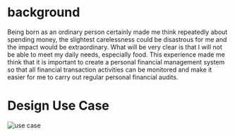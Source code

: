 # background
Being born as an ordinary person certainly made me think repeatedly about spending money, the slightest carelessness could be disastrous for me and the impact would be extraordinary. What will be very clear is that I will not be able to meet my daily needs, especially food. This experience made me think that it is important to create a personal financial management system so that all financial transaction activities can be monitored and make it easier for me to carry out regular personal financial audits.

# Design Use Case
![use case](https://github.com/ThomRib/Si-Hemat/assets/74390441/739b5207-94b8-4282-8052-c1375c165578)
